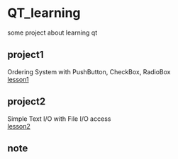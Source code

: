 # QT_learning
some project about learning qt

## project1
Ordering System with PushButton, CheckBox, RadioBox <br>
[lesson1](https://www.notion.so/Qt-Lesson-1-HelloWorld-06030c9831854e3489f8d89e70b03615)
## project2
Simple Text I/O with File I/O access <br>
[lesson2](https://www.notion.so/Qt-Lesson-2-File-I-O-f3b006a408b84082add6f63f37366dd3)
## note

